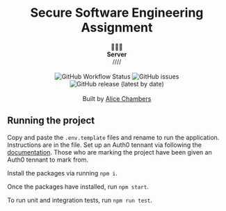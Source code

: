 <h1 align="center">Secure Software Engineering Assignment</h1>

<div align="center">
  🧪🧪🧪
</div>
<div align="center">
  <strong>Server</strong>
</div>
<div align="center">
////
</div>
<br />

<div align="center">
<img alt="GitHub Workflow Status" src="https://img.shields.io/github/workflow/status/SensitiveWebUser/SAD-2-AttendanceRegister/ci">
<img alt="GitHub issues" src="https://img.shields.io/github/issues/SensitiveWebUser/SAD-2-AttendanceRegister">
<img alt="GitHub release (latest by date)" src="https://img.shields.io/github/v/release/SensitiveWebUser/SAD-2-AttendanceRegister">
</div>

<div align="center">
<br />
Built by
<a href="https://github.com/Alicee5cha">Alice Chambers</a>
</a>
</sub>
</div>

## Running the project

Copy and paste the `.env.template` files and rename to run the application. Instructions are in the file. Set up an Auth0 tennant via following the [documentation](https://auth0.com/docs/get-started). Those who are marking the project have been given an Auth0 tennant to mark from.

Install the packages via running `npm i`.

Once the packages have installed, run `npm start`.

To run unit and integration tests, run `npm run test`.